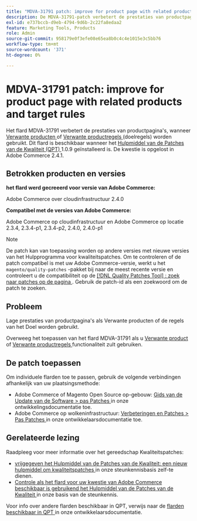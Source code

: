 ```yaml
---
title: "MDVA-31791 patch: improve for product page with related products and target rules"
description: De MDVA-31791-patch verbetert de prestaties van productpagina's wanneer [Verwante producten](https://docs.magento.com/user-guide/catalog/settings-advanced-related-products.html) of [Verwante productregels](https://docs.magento.com/user-guide/marketing/product-related-rules.html) (doelregels) worden gebruikt. Deze patch is beschikbaar wanneer [Quality Patches Tool (QPT)] (/help/announcements/adobe-commerce-announcements/magento-quality-patches-released-new-tool-to-self-serve-quality-patches.md) 1.0.9 is geïnstalleerd. De kwestie is opgelost in Adobe Commerce 2.4.1.
exl-id: e737bccb-d9eb-4794-9d6b-2c22fa8edaa2
feature: Marketing Tools, Products
role: Admin
source-git-commit: 958179e0f3efe08e65ea8b0c4c4e1015e3c5bb76
workflow-type: tm+mt
source-wordcount: '371'
ht-degree: 0%

---
```


# MDVA-31791 patch: improve for product page with related products and target rules

Het flard MDVA-31791 verbetert de prestaties van productpagina&#39;s, wanneer [ Verwante producten ](https://docs.magento.com/user-guide/catalog/settings-advanced-related-products.html) of [ Verwante productregels ](https://docs.magento.com/user-guide/marketing/product-related-rules.html) (doelregels) worden gebruikt. Dit flard is beschikbaar wanneer het [ Hulpmiddel van de Patches van de Kwaliteit (QPT) ](/help/announcements/adobe-commerce-announcements/magento-quality-patches-released-new-tool-to-self-serve-quality-patches.md) 1.0.9 geïnstalleerd is. De kwestie is opgelost in Adobe Commerce 2.4.1.

## Betrokken producten en versies

**het flard werd gecreeerd voor versie van Adobe Commerce:**

Adobe Commerce over cloudinfrastructuur 2.4.0

**Compatibel met de versies van Adobe Commerce:**

Adobe Commerce op cloudinfrastructuur en Adobe Commerce op locatie 2.3.4, 2.3.4-p1, 2.3.4-p2, 2.4.0, 2.4.0-p1

>[!NOTE]
>
>De patch kan van toepassing worden op andere versies met nieuwe versies van het Hulpprogramma voor kwaliteitspatches. Om te controleren of de patch compatibel is met uw Adobe Commerce-versie, werkt u het `magento/quality-patches` -pakket bij naar de meest recente versie en controleert u de compatibiliteit op de [[!DNL Quality Patches Tool] : zoek naar patches op de pagina ](https://devdocs.magento.com/quality-patches/tool.html#patch-grid) . Gebruik de patch-id als een zoekwoord om de patch te zoeken.

## Probleem

Lage prestaties van productpagina&#39;s als Verwante producten of de regels van het Doel worden gebruikt.

Overweeg het toepassen van het flard MDVA-31791 als u [ Verwante product ](https://docs.magento.com/user-guide/catalog/settings-advanced-related-products.html) of [ Verwante productregels ](https://docs.magento.com/user-guide/marketing/product-related-rules.html) functionaliteit zult gebruiken.

## De patch toepassen

Om individuele flarden toe te passen, gebruik de volgende verbindingen afhankelijk van uw plaatsingsmethode:

* Adobe Commerce of Magento Open Source op-gebouw: [ Gids van de Update van de Software > pas Patches ](https://devdocs.magento.com/guides/v2.4/comp-mgr/patching/mqp.html) in onze ontwikkelingsdocumentatie toe.
* Adobe Commerce op wolkeninfrastructuur: [ Verbeteringen en Patches > Pas Patches ](https://devdocs.magento.com/cloud/project/project-patch.html) in onze ontwikkelaarsdocumentatie toe.

## Gerelateerde lezing

Raadpleeg voor meer informatie over het gereedschap Kwaliteitspatches:

* [ vrijgegeven het Hulpmiddel van de Patches van de Kwaliteit: een nieuw hulpmiddel om kwaliteitspatches ](/help/announcements/adobe-commerce-announcements/magento-quality-patches-released-new-tool-to-self-serve-quality-patches.md) in onze steunkennisbasis zelf-te dienen.
* [ Controle als het flard voor uw kwestie van Adobe Commerce beschikbaar is gebruikend het Hulpmiddel van de Patches van de Kwaliteit ](/help/support-tools/patches-available-in-qpt-tool/check-patch-for-magento-issue-with-magento-quality-patches.md) in onze basis van de steunkennis.

Voor info over andere flarden beschikbaar in QPT, verwijs naar de [ flarden beschikbaar in QPT ](https://devdocs.magento.com/quality-patches/tool.html#patch-grid) in onze ontwikkelaarsdocumentatie.
